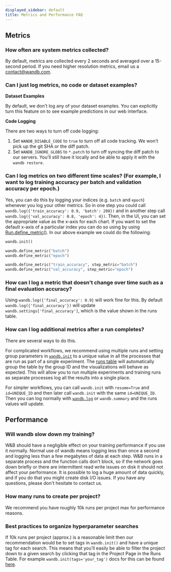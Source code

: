 ```yaml
---
displayed_sidebar: default
title: Metrics and Performance FAQ
---
```


## Metrics

### How often are system metrics collected?

By default, metrics are collected every 2 seconds and averaged over a 15-second period. If you need higher resolution metrics, email us a [contact@wandb.com](mailto:contact@wandb.com).

### Can I just log metrics, no code or dataset examples?

**Dataset Examples**

By default, we don't log any of your dataset examples. You can explicitly turn this feature on to see example predictions in our web interface.

**Code Logging**

There are two ways to turn off code logging:

1. Set `WANDB_DISABLE_CODE` to `true` to turn off all code tracking. We won't pick up the git SHA or the diff patch.
2. Set `WANDB_IGNORE_GLOBS` to `*.patch` to turn off syncing the diff patch to our servers. You'll still have it locally and be able to apply it with the `wandb restore`.
### Can I log metrics on two different time scales? (For example, I want to log training accuracy per batch and validation accuracy per epoch.)

Yes, you can do this by logging your indices (e.g. `batch` and `epoch`) whenever you log your other metrics. So in one step you could call `wandb.log({'train_accuracy': 0.9, 'batch': 200})` and in another step call `wandb.log({'val_accuracy': 0.8, 'epoch': 4})`. Then, in the UI, you can set the appropriate value as the x-axis for each chart. If you want to set the default x-axis of a particular index you can do so using by using [Run.define_metric()](../../ref/python/run.md#define_metric). In our above example we could do the following:

```python
wandb.init()

wandb.define_metric("batch")
wandb.define_metric("epoch")

wandb.define_metric("train_accuracy", step_metric="batch")
wandb.define_metric("val_accuracy", step_metric="epoch")
```

### How can I log a metric that doesn't change over time such as a final evaluation accuracy?

Using `wandb.log({'final_accuracy': 0.9}` will work fine for this. By default `wandb.log({'final_accuracy'})` will update `wandb.settings['final_accuracy']`, which is the value shown in the runs table.

### How can I log additional metrics after a run completes?

There are several ways to do this.

For complicated workflows, we recommend using multiple runs and setting group parameters in [`wandb.init`](../track/launch.md) to a unique value in all the processes that are run as part of a single experiment. The [runs table](../app/pages/run-page.md) will automatically group the table by the group ID and the visualizations will behave as expected. This will allow you to run multiple experiments and training runs as separate processes log all the results into a single place.

For simpler workflows, you can call `wandb.init` with `resume=True` and `id=UNIQUE_ID` and then later call `wandb.init` with the same `id=UNIQUE_ID`. Then you can log normally with [`wandb.log`](../track/log/intro.md) or `wandb.summary` and the runs values will update.


## Performance

### Will wandb slow down my training?

W&B should have a negligible effect on your training performance if you use it normally. Normal use of wandb means logging less than once a second and logging less than a few megabytes of data at each step. W&B runs in a separate process and the function calls don't block, so if the network goes down briefly or there are intermittent read write issues on disk it should not affect your performance. It is possible to log a huge amount of data quickly, and if you do that you might create disk I/O issues. If you have any questions, please don't hesitate to contact us.

### How many runs to create per project?

We recommend you have roughly 10k runs per project max for performance reasons.

### Best practices to organize hyperparameter searches

If 10k runs per project (approx.) is a reasonable limit then our recommendation would be to set tags in `wandb.init()` and have a unique tag for each search. This means that you'll easily be able to filter the project down to a given search by clicking that tag in the Project Page in the Runs Table. For example `wandb.init(tags='your_tag')`  docs for this can be found [here](../../ref/python/init.md).
